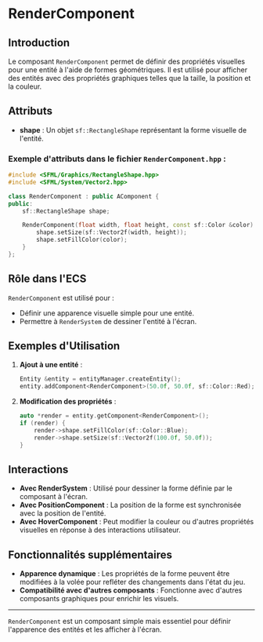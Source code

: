 # RenderComponent

## Introduction

Le composant `RenderComponent` permet de définir des propriétés visuelles pour une entité à l'aide de formes géométriques. Il est utilisé pour afficher des entités avec des propriétés graphiques telles que la taille, la position et la couleur.

## Attributs

- **shape** : Un objet `sf::RectangleShape` représentant la forme visuelle de l'entité.

### Exemple d'attributs dans le fichier `RenderComponent.hpp` :

```cpp
#include <SFML/Graphics/RectangleShape.hpp>
#include <SFML/System/Vector2.hpp>

class RenderComponent : public AComponent {
public:
    sf::RectangleShape shape;

    RenderComponent(float width, float height, const sf::Color &color) {
        shape.setSize(sf::Vector2f(width, height));
        shape.setFillColor(color);
    }
};
```

## Rôle dans l'ECS

`RenderComponent` est utilisé pour :

- Définir une apparence visuelle simple pour une entité.
- Permettre à `RenderSystem` de dessiner l'entité à l'écran.

## Exemples d'Utilisation

1. **Ajout à une entité** :
   ```cpp
   Entity &entity = entityManager.createEntity();
   entity.addComponent<RenderComponent>(50.0f, 50.0f, sf::Color::Red);
   ```

2. **Modification des propriétés** :
   ```cpp
   auto *render = entity.getComponent<RenderComponent>();
   if (render) {
       render->shape.setFillColor(sf::Color::Blue);
       render->shape.setSize(sf::Vector2f(100.0f, 50.0f));
   }
   ```

## Interactions

- **Avec RenderSystem** : Utilisé pour dessiner la forme définie par le composant à l'écran.
- **Avec PositionComponent** : La position de la forme est synchronisée avec la position de l'entité.
- **Avec HoverComponent** : Peut modifier la couleur ou d'autres propriétés visuelles en réponse à des interactions utilisateur.

## Fonctionnalités supplémentaires

- **Apparence dynamique** : Les propriétés de la forme peuvent être modifiées à la volée pour refléter des changements dans l'état du jeu.
- **Compatibilité avec d'autres composants** : Fonctionne avec d'autres composants graphiques pour enrichir les visuels.

---

`RenderComponent` est un composant simple mais essentiel pour définir l'apparence des entités et les afficher à l'écran.


